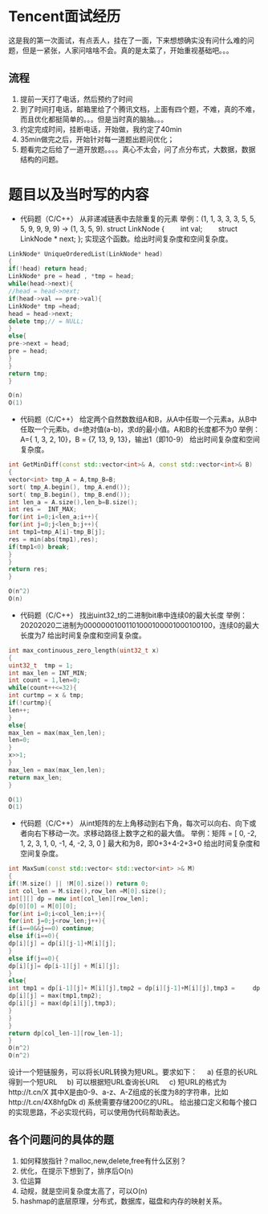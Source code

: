 # Tencent面试经历
这是我的第一次面试，有点丢人，挂在了一面，下来想想确实没有问什么难的问题，但是一紧张，人家问啥啥不会。真的是太菜了，开始重视基础吧。。。
## 流程
1. 提前一天打了电话，然后预约了时间
2. 到了时间打电话，邮箱里给了个腾讯文档，上面有四个题，不难，真的不难，而且优化都挺简单的。。。但是当时真的脑抽。。。
3. 约定完成时间，挂断电话，开始做，我约定了40min
4. 35min做完之后，开始针对每一道题出题问优化；
5. 题看完之后给了一道开放题。。。。真心不太会，问了点分布式，大数据，数据结构的问题。
# 题目以及当时写的内容
* 代码题（C/C++）
从非递减链表中去除重复的元素
举例：(1, 1, 3, 3, 3, 5, 5, 5, 9, 9, 9, 9) -> (1, 3, 5, 9).
struct LinkNode {
　　int val;
　　struct LinkNode * next;
};
实现这个函数。给出时间复杂度和空间复杂度。
~~~c++
LinkNode* UniqueOrderedList(LinkNode* head)
{
if(!head) return head;
LinkNode* pre = head , *tmp = head;
while(head->next){
//head = head->next;
if(head->val == pre->val){
LinkNode* tmp =head;
head = head->next;
delete tmp;// = NULL;
}
else{
pre->next = head;
pre = head;
}
}
return tmp;
}

O(n)
O(1)
~~~
* 代码题（C/C++）
给定两个自然数数组A和B，从A中任取一个元素a，从B中任取一个元素b。d=绝对值(a-b)，求d的最小值。A和B的长度都不为0
举例：A={ 1, 3, 2, 10}，B = {7, 13, 9, 13}，输出1（即10-9）
给出时间复杂度和空间复杂度。
~~~c++
int GetMinDiff(const std::vector<int>& A, const std::vector<int>& B)
{
vector<int> tmp_A = A,tmp_B=B;
sort( tmp_A.begin(), tmp_A.end());
sort( tmp_B.begin(), tmp_B.end());
int len_a = A.size(),len_b=B.size();
int res =  INT_MAX;
for(int i=0;i<len_a;i++){
for(int j=0;j<len_b;j++){
int tmp1=tmp_A[i]-tmp_B[j];
res = min(abs(tmp1),res);
if(tmp1<0) break;
}
}
return res;
}

O(n^2)
O(n)
~~~
* 代码题（C/C++）
找出uint32_t的二进制bit串中连续0的最大长度
举例：20202020二进制为00000001001101000100001000100100，连续0的最大长度为7
给出时间复杂度和空间复杂度。
~~~c++
int max_continuous_zero_length(uint32_t x)
{
uint32_t  tmp = 1;
int max_len = INT_MIN;
int count = 1,len=0;
while(count++<=32){
int curtmp = x & tmp;
if(!curtmp){
len++;
}
else{
max_len = max(max_len,len);
len=0;
}
x>>1;
}
max_len = max(max_len,len);
return max_len;
}

O(1)
O(1)
~~~
* 代码题（C/C++）
从int矩阵的左上角移动到右下角，每次可以向右、向下或者向右下移动一次。求移动路径上数字之和的最大值。
举例：矩阵 = 
[
  0, -2, 1, 2,
  3, 1, 0, -1,
  4, -2, 3, 0
]
最大和为8，即0+3+4-2+3+0
给出时间复杂度和空间复杂度。
~~~c++
int MaxSum(const std::vector< std::vector<int> >& M)
{
if(!M.size() || !M[0].size()) return 0;
int col_len = M.size(),row_len =M[0].size();
int[][] dp = new int[col_len][row_len];
dp[0][0] = M[0][0];
for(int i=0;i<col_len;i++){
for(int j=0;j<row_len;j++){
if(i==0&&j==0) continue;
else if(i==0){
dp[i][j] = dp[i][j-1]+M[i][j];
}
else if(j==0){
dp[i][j]= dp[i-1][j] + M[i][j];
}
else{
int tmp1 = dp[i-1][j]+ M[i][j],tmp2 = dp[i][j-1]+M[i][j],tmp3 = 	dp[i-1][j-1]+M[i][j];
dp[i][j] = max(tmp1,tmp2);
dp[i][j] = max(dp[i][j],tmp3);
}
}
}
return dp[col_len-1][row_len-1];  
}
O(n^2)
O(n^2)
~~~

设计一个短链服务，可以将长URL转换为短URL。要求如下：
    a) 任意的长URL得到一个短URL
    b) 可以根据短URL查询长URL
    c) 短URL的格式为http://t.cn/X 其中X是由0-9、a-z、A-Z组成的长度为8的字符串，比如http://t.cn/4X8hfgDk
    d) 系统需要存储200亿的URL。
给出接口定义和每个接口的实现思路，不必实现代码，可以使用伪代码帮助表达。

## 各个问题问的具体的题
1. 如何释放指针？malloc,new,delete,free有什么区别？
2. 优化，在提示下想到了，排序后O(n)
3. 位运算
4. 动规，就是空间复杂度太高了，可以O(n)
5. hashmap的底层原理，分布式，数据库，磁盘和内存的映射关系。